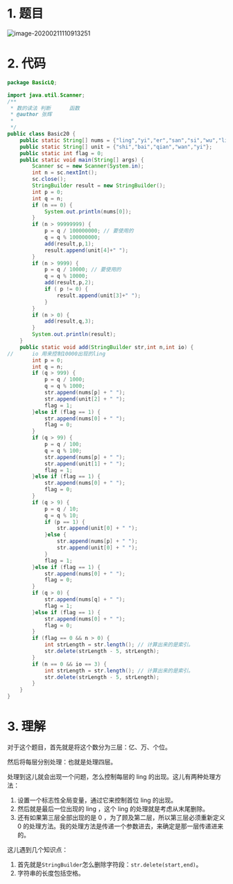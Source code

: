 # 1. 题目

![image-20200211110913251](C:\Users\张辉\AppData\Roaming\Typora\typora-user-images\image-20200211110913251.png)

# 2. 代码

```java
package BasicLQ;

import java.util.Scanner;
/**
 * 数的读法	判断		函数
 * @author 张辉
 *
 */
public class Basic20 {
	public static String[] nums = {"ling","yi","er","san","si","wu","liu","qi","ba","jiu"};
	public static String[] unit = {"shi","bai","qian","wan","yi"};
	public static int flag = 0;
	public static void main(String[] args) {
		Scanner sc = new Scanner(System.in);
		int n = sc.nextInt();
		sc.close();
		StringBuilder result = new StringBuilder();
		int p = 0;
		int q = n;
		if (n == 0) {
			System.out.println(nums[0]);
		}
		if (n > 99999999) {
			p = q / 100000000; // 要使用的
			q = q % 100000000;
			add(result,p,1);
			result.append(unit[4]+" ");
		}
		if (n > 9999) {
			p = q / 10000; // 要使用的
			q = q % 10000;
			add(result,p,2);
			if ( p != 0) {
				result.append(unit[3]+" ");
			}
		}
		if (n > 0) {
			add(result,q,3);
		}
		System.out.println(result);
	}
	public static void add(StringBuilder str,int n,int io) {
//		io 用来控制10000出现的ling
		int p = 0;
		int q = n;
		if (q > 999) {
			p = q / 1000;
			q = q % 1000;
			str.append(nums[p] + " ");
			str.append(unit[2] + " ");
			flag = 1;
		}else if (flag == 1) {
			str.append(nums[0] + " ");
			flag = 0;
		}
		if (q > 99) {
			p = q / 100;
			q = q % 100;
			str.append(nums[p] + " ");
			str.append(unit[1] + " ");
			flag = 1;
		}else if (flag == 1) {
			str.append(nums[0] + " ");
			flag = 0;
		}
		if (q > 9) {
			p = q / 10;
			q = q % 10;
			if (p == 1) {
				str.append(unit[0] + " ");
			}else {
				str.append(nums[p] + " ");
				str.append(unit[0] + " ");
			}
			flag = 1;
		}else if (flag == 1) {
			str.append(nums[0] + " ");
			flag = 0;
		}
		if (q > 0) {
			str.append(nums[q] + " ");
			flag = 1;
		}else if (flag == 1) {
			str.append(nums[0] + " ");
			flag = 0;
		}
		if (flag == 0 && n > 0) {
			int strLength = str.length(); // 计算出来的是索引。
			str.delete(strLength - 5, strLength);
		}
		if (n == 0 && io == 3) {
			int strLength = str.length(); // 计算出来的是索引。
			str.delete(strLength - 5, strLength);
		}
	}
}
```

# 3. 理解

对于这个题目，首先就是将这个数分为三层：亿、万、个位。

然后将每层分别处理：也就是处理四层。

处理到这儿就会出现一个问题，怎么控制每层的 ling 的出现。这儿有两种处理方法：

1. 设置一个标志性全局变量，通过它来控制首位 ling 的出现。
2. 然后就是最后一位出现的 ling ，这个 ling 的处理就是考虑从末尾删除。
3. 还有如果第三层全部出现的是 0 ，为了顾及第二层，所以第三层必须重新定义 0 的处理方法。我的处理方法是传递一个参数进去，来确定是那一层传递进来的。

这儿遇到几个知识点：

1. 首先就是`StringBuilder`怎么删除字符段：`str.delete(start,end)`。
2. 字符串的长度包括空格。